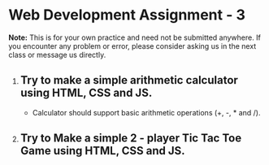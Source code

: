 # Web Development Assignment - 3

**Note:** This is for your own practice and need not be submitted anywhere. If you encounter any problem or error, please consider asking us in the next class or message us directly.


1.	## Try to make a simple arithmetic calculator using HTML, CSS and JS.
	* Calculator should support basic arithmetic operations (+, -, * and /).

2.	## Try to Make a simple 2 - player Tic Tac Toe Game using HTML, CSS and JS.